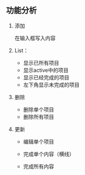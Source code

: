 ## 功能分析

1. 添加

   在输入框写入内容

2. List：

   - 显示已所有项目
   - 显示active中的项目
   - 显示已经完成的项目
   - 左下角显示未完成的项目

3. 删除
   - 删除单个项目
   - 删除所有项目

4. 更新

   - 编辑单个项目

   - 完成单个内容（横线）

   - 完成所有内容